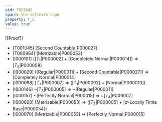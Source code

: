 ```yaml
---
uid: T023242
space: the-infinite-cage
property: t_5
value: true
---
```

[[Proof]]

* [T001045] [Second Countable|P000027]
* [T000964] [Metrizable|P000053]
* [I000101] ([$T_1$|P000002] + [Completely Normal|P000014]) => [$T_5$|P000008]
* [I000029] ([Regular|P000011] + [Second Countable|P000027]) => [Completely Normal|P000014]
* [I000098] [$T_4$|P000007] => ([$T_1$|P000002] + [Normal|P000013])
* [I000146] ~[$T_3$|P000005] => ~[Regular|P000011]
* [I000157] ~[Perfectly Normal|P000015] => ~[$T_4$|P000007]
* [I000020] [Metrizable|P000053] => ([$T_3$|P000005] + [$\sigma$-Locally Finite Base|P000054])
* [I000070] [Metrizable|P000053] => [Perfectly Normal|P000015]

